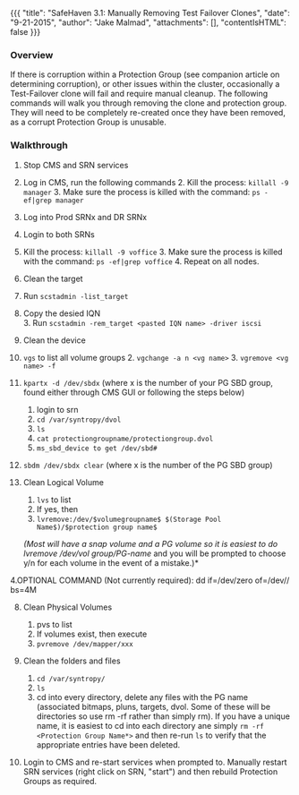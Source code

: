 {{{
  "title": "SafeHaven 3.1: Manually Removing Test Failover Clones",
  "date": "9-21-2015",
  "author": "Jake Malmad",
  "attachments": [],
  "contentIsHTML": false
}}}

### Overview

If there is corruption within a Protection Group (see companion article on determining corruption), or other issues within the cluster, occasionally a Test-Failover clone will fail and require manual cleanup. The following commands will walk you through removing the clone and protection group. They will need to be completely re-created once they have been removed, as a corrupt Protection Group is unusable.

### Walkthrough

1. Stop CMS and SRN services
  1. Log in CMS, run the following commands
	2. Kill the process: `killall -9 manager`
	3. Make sure the process is killed with the command: `ps -ef|grep manager`

2. Log into Prod SRNx and DR SRNx
  1. Login to both SRNs
  2. Kill the process: `killall -9 voffice`
	3. Make sure the process is killed with the command: `ps -ef|grep voffice`
	4. Repeat on all nodes.

3. Clean the target
  1. Run `scstadmin -list_target`
  2. Copy the desied IQN     
	3. Run `scstadmin -rem_target <pasted IQN name> -driver iscsi`

4. Clean the device 		
  1. `vgs` to list all volume groups
	2. `vgchange -a n <vg name>`
	3. `vgremove <vg name> -f`

5. `kpartx -d /dev/sbdx` (where x is the number of your PG SBD group, found either through CMS GUI or following the steps below)
    1. login to srn
    2. `cd /var/syntropy/dvol`
    3. `ls`
    4. `cat protectiongroupname/protectiongroup.dvol`
    5. `ms_sbd_device to get /dev/sbd#`

6. `sbdm /dev/sbdx clear` (where x is the number of the PG SBD group)

7. Clean Logical Volume
	1. `lvs` to list
	2. If yes, then
	3. `lvremove:/dev/$volumegroupname$ $(Storage Pool Name$)/$protection group name$`

    *(Most will have a snap volume and a PG volume so it is easiest to do lvremove /dev/vol group/PG-name* and you will be prompted to choose y/n for each volume in the event of a mistake.)*

  4.OPTIONAL COMMAND (Not currently required): dd if=/dev/zero of=/dev/<volume group name>/<protection group name> bs=4M

8. Clean Physical Volumes
	1. pvs to list
	2. If volumes exist, then execute
	3. `pvremove /dev/mapper/xxx`

9. Clean the folders and files
	1. `cd /var/syntropy/`
	2. `ls`
	3. cd into every directory, delete any files with the PG name  (associated bitmaps, pluns, targets, dvol. Some of these will be directories so use rm -rf rather than simply rm). If you have a unique name, it is easiest to cd into each directory ane simply `rm -rf <Protection Group Name*>` and then re-run `ls` to verify that the appropriate entries have been deleted.

  10. Login to CMS and re-start services when prompted to. Manually restart SRN services (right click on SRN, "start") and then rebuild Protection Groups as required.
